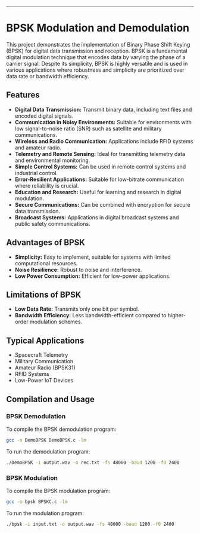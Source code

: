 
---

# BPSK Modulation and Demodulation

This project demonstrates the implementation of Binary Phase Shift Keying (BPSK) for digital data transmission and reception. BPSK is a fundamental digital modulation technique that encodes data by varying the phase of a carrier signal. Despite its simplicity, BPSK is highly versatile and is used in various applications where robustness and simplicity are prioritized over data rate or bandwidth efficiency.

## Features

- **Digital Data Transmission:** Transmit binary data, including text files and encoded digital signals.
- **Communication in Noisy Environments:** Suitable for environments with low signal-to-noise ratio (SNR) such as satellite and military communications.
- **Wireless and Radio Communication:** Applications include RFID systems and amateur radio.
- **Telemetry and Remote Sensing:** Ideal for transmitting telemetry data and environmental monitoring.
- **Simple Control Systems:** Can be used in remote control systems and industrial control.
- **Error-Resilient Applications:** Suitable for low-bitrate communication where reliability is crucial.
- **Education and Research:** Useful for learning and research in digital modulation.
- **Secure Communications:** Can be combined with encryption for secure data transmission.
- **Broadcast Systems:** Applications in digital broadcast systems and public safety communications.

## Advantages of BPSK

- **Simplicity:** Easy to implement, suitable for systems with limited computational resources.
- **Noise Resilience:** Robust to noise and interference.
- **Low Power Consumption:** Efficient for low-power applications.

## Limitations of BPSK

- **Low Data Rate:** Transmits only one bit per symbol.
- **Bandwidth Efficiency:** Less bandwidth-efficient compared to higher-order modulation schemes.

## Typical Applications

- Spacecraft Telemetry
- Military Communication
- Amateur Radio (BPSK31)
- RFID Systems
- Low-Power IoT Devices

## Compilation and Usage

### BPSK Demodulation

To compile the BPSK demodulation program:

```bash
gcc -o DemoBPSK DemoBPSK.c -lm
```

To run the demodulation program:

```bash
./DemoBPSK -i output.wav -o rec.txt -fs 48000 -baud 1200 -f0 2400
```

### BPSK Modulation

To compile the BPSK modulation program:

```bash
gcc -o bpsk BPSKC.c -lm
```

To run the modulation program:

```bash
./bpsk -i input.txt -o output.wav -fs 48000 -baud 1200 -f0 2400
```
